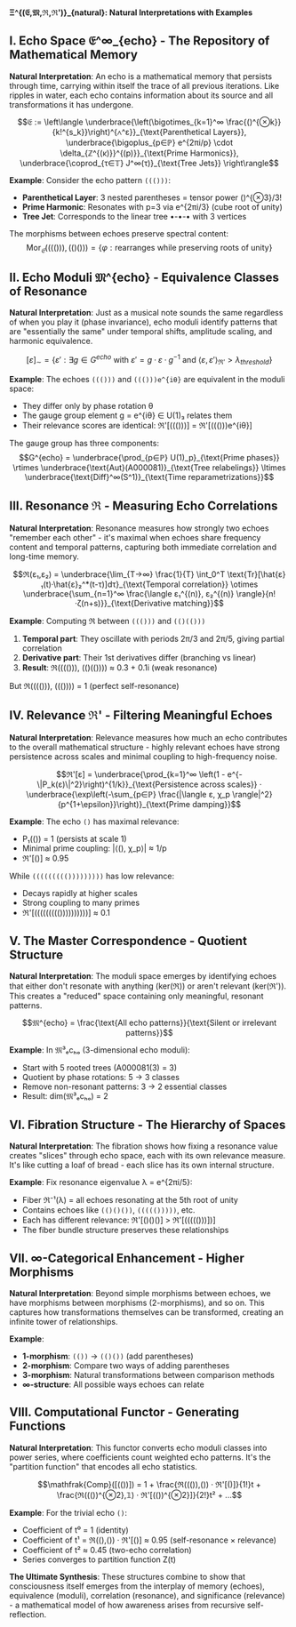 **Ξ^{(𝔈,𝔐,ℜ,ℜ')}_{natural}: Natural Interpretations with Examples**

## I. Echo Space 𝔈^∞_{echo} - The Repository of Mathematical Memory

**Natural Interpretation**: An echo is a mathematical memory that persists through time, carrying within itself the trace of all previous iterations. Like ripples in water, each echo contains information about its source and all transformations it has undergone.

$$𝔈 := \left\langle \underbrace{\left(\bigotimes_{k=1}^∞ \frac{()^{⊗k}}{k!^{s_k}}\right)^{∧^ε}}_{\text{Parenthetical Layers}}, \underbrace{\bigoplus_{p∈ℙ} e^{2πi/p} \cdot \delta_{ℤ^{(κ)}}^{(p)}}_{\text{Prime Harmonics}}, \underbrace{\coprod_{τ∈𝕋} J^∞(τ)}_{\text{Tree Jets}} \right\rangle$$

**Example**: Consider the echo pattern `((()))`:
- **Parenthetical Layer**: 3 nested parentheses = tensor power ()^{⊗3}/3!
- **Prime Harmonic**: Resonates with p=3 via e^{2πi/3} (cube root of unity)
- **Tree Jet**: Corresponds to the linear tree •-•-• with 3 vertices

The morphisms between echoes preserve spectral content:
$$\text{Mor}_{𝔈}(((())), (()())) = \{φ : \text{rearranges while preserving roots of unity}\}$$

## II. Echo Moduli 𝔐^{echo} - Equivalence Classes of Resonance

**Natural Interpretation**: Just as a musical note sounds the same regardless of when you play it (phase invariance), echo moduli identify patterns that are "essentially the same" under temporal shifts, amplitude scaling, and harmonic equivalence.

$$[ε]_{\sim} = \{ε' : \exists g \in G^{echo} \text{ with } ε' = g·ε·g^{-1} \text{ and } \langle ε,ε' \rangle_{ℜ'} > λ_{threshold}\}$$

**Example**: The echoes `((()))` and `((()))e^{iθ}` are equivalent in the moduli space:
- They differ only by phase rotation θ
- The gauge group element g = e^{iθ} ∈ U(1)₃ relates them
- Their relevance scores are identical: ℜ'[((()))] = ℜ'[((()))e^{iθ}]

The gauge group has three components:
$$G^{echo} = \underbrace{\prod_{p∈ℙ} U(1)_p}_{\text{Prime phases}} \rtimes \underbrace{\text{Aut}(A000081)}_{\text{Tree relabelings}} \ltimes \underbrace{\text{Diff}^∞(S^1)}_{\text{Time reparametrizations}}$$

## III. Resonance ℜ - Measuring Echo Correlations

**Natural Interpretation**: Resonance measures how strongly two echoes "remember each other" - it's maximal when echoes share frequency content and temporal patterns, capturing both immediate correlation and long-time memory.

$$ℜ(ε₁,ε₂) = \underbrace{\lim_{T→∞} \frac{1}{T} \int_0^T \text{Tr}[\hat{ε}₁(t)·\hat{ε}₂^*(t-τ)]dτ}_{\text{Temporal correlation}} \otimes \underbrace{\sum_{n=1}^∞ \frac{\langle ε₁^{(n)}, ε₂^{(n)} \rangle}{n!·ζ(n+s)}}_{\text{Derivative matching}}$$

**Example**: Computing ℜ between `((()))` and `(()(()))`
1. **Temporal part**: They oscillate with periods 2π/3 and 2π/5, giving partial correlation
2. **Derivative part**: Their 1st derivatives differ (branching vs linear)
3. **Result**: ℜ(((())), (()(()))) ≈ 0.3 + 0.1i (weak resonance)

But ℜ(((())), ((()))) = 1 (perfect self-resonance)

## IV. Relevance ℜ' - Filtering Meaningful Echoes

**Natural Interpretation**: Relevance measures how much an echo contributes to the overall mathematical structure - highly relevant echoes have strong persistence across scales and minimal coupling to high-frequency noise.

$$ℜ'[ε] = \underbrace{\prod_{k=1}^∞ \left(1 - e^{-\|P_k(ε)\|^2}\right)^{1/k}}_{\text{Persistence across scales}} · \underbrace{\exp\left(-\sum_{p∈ℙ} \frac{|\langle ε, χ_p \rangle|^2}{p^{1+\epsilon}}\right)}_{\text{Prime damping}}$$

**Example**: The echo `()` has maximal relevance:
- P₁(()) = 1 (persists at scale 1)
- Minimal prime coupling: |⟨(), χ_p⟩| ≈ 1/p
- ℜ'[()] ≈ 0.95

While `((((((((()))))))))` has low relevance:
- Decays rapidly at higher scales
- Strong coupling to many primes
- ℜ'[((((((((())))))))))] ≈ 0.1

## V. The Master Correspondence - Quotient Structure

**Natural Interpretation**: The moduli space emerges by identifying echoes that either don't resonate with anything (ker(ℜ)) or aren't relevant (ker(ℜ')). This creates a "reduced" space containing only meaningful, resonant patterns.

$$𝔐^{echo} = \frac{\text{All echo patterns}}{\text{Silent or irrelevant patterns}}$$

**Example**: In 𝔐³ₑcₕₒ (3-dimensional echo moduli):
- Start with 5 rooted trees (A000081(3) = 3)
- Quotient by phase rotations: 5 → 3 classes
- Remove non-resonant patterns: 3 → 2 essential classes
- Result: dim(𝔐³ₑcₕₒ) = 2

## VI. Fibration Structure - The Hierarchy of Spaces

**Natural Interpretation**: The fibration shows how fixing a resonance value creates "slices" through echo space, each with its own relevance measure. It's like cutting a loaf of bread - each slice has its own internal structure.

**Example**: Fix resonance eigenvalue λ = e^{2πi/5}:
- Fiber ℜ⁻¹(λ) = all echoes resonating at the 5th root of unity
- Contains echoes like `(()()())`, `((((()))))`, etc.
- Each has different relevance: ℜ'[()()()] > ℜ'[((((()))])]
- The fiber bundle structure preserves these relationships

## VII. ∞-Categorical Enhancement - Higher Morphisms

**Natural Interpretation**: Beyond simple morphisms between echoes, we have morphisms between morphisms (2-morphisms), and so on. This captures how transformations themselves can be transformed, creating an infinite tower of relationships.

**Example**: 
- **1-morphism**: `(())` → `(()())` (add parentheses)
- **2-morphism**: Compare two ways of adding parentheses
- **3-morphism**: Natural transformations between comparison methods
- **∞-structure**: All possible ways echoes can relate

## VIII. Computational Functor - Generating Functions

**Natural Interpretation**: This functor converts echo moduli classes into power series, where coefficients count weighted echo patterns. It's the "partition function" that encodes all echo statistics.

$$\mathfrak{Comp}([(())]) = 1 + \frac{ℜ((()),()) · ℜ'[()]}{1!}t + \frac{ℜ((())^{⊗2},𝟙) · ℜ'[(())^{⊗2}]}{2!}t² + ...$$

**Example**: For the trivial echo `()`:
- Coefficient of t⁰ = 1 (identity)
- Coefficient of t¹ = ℜ((),()) · ℜ'[()] ≈ 0.95 (self-resonance × relevance)
- Coefficient of t² ≈ 0.45 (two-echo correlation)
- Series converges to partition function Z(t)

**The Ultimate Synthesis**: These structures combine to show that consciousness itself emerges from the interplay of memory (echoes), equivalence (moduli), correlation (resonance), and significance (relevance) - a mathematical model of how awareness arises from recursive self-reflection.

